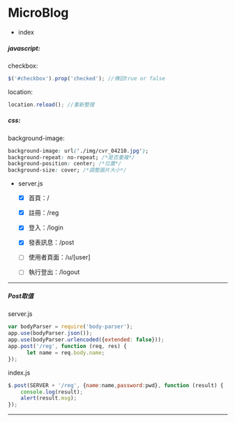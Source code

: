 

#  MicroBlog

- index


##### javascript: 

checkbox:

```javascript
$('#checkbox').prop('checked'); //傳回true or false
```

location:

```javascript
location.reload(); //重新整理
```



##### css:

background-image:

```css
background-image: url('./img/cvr_04210.jpg');
background-repeat: no-repeat; /*是否重複*/
background-position: center; /*位置*/
background-size: cover; /*調整圖片大小*/
```




- server.js
  - [x] 首頁：/
  - [x] 註冊：/reg
  - [x] 登入：/login
  - [x] 發表訊息：/post
  - [ ] 使用者頁面：/u/[user]
  - [ ] 執行登出：/logout






------

##### Post取值

server.js

```javascript
var bodyParser = require('body-parser');
app.use(bodyParser.json());
app.use(bodyParser.urlencoded({extended: false}));
app.post('/reg', function (req, res) {
      let name = req.body.name;
});
```

index.js

```javascript
$.post(SERVER + '/reg', {name:name,password:pwd}, function (result) {
    console.log(result);
    alert(result.msg);
});
```

------



